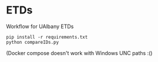 # ETDs
Workflow for UAlbany ETDs

```
pip install -r requirements.txt
python compareIDs.py
```
(Docker compose doesn't work with Windows UNC paths :()
